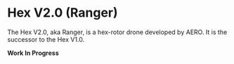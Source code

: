 # Hex V2.0 (Ranger)

The Hex V2.0, aka Ranger, is a hex-rotor drone developed by AERO. It is the successor to the Hex V1.0.

__Work In Progress__
